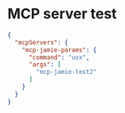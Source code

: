 # MCP server test

```json
{
  "mcpServers": {
    "mcp-jamie-params": {
      "command": "uvx",
      "args": [
        "mcp-jamie-test2"
      ]
    }
  }
}
```